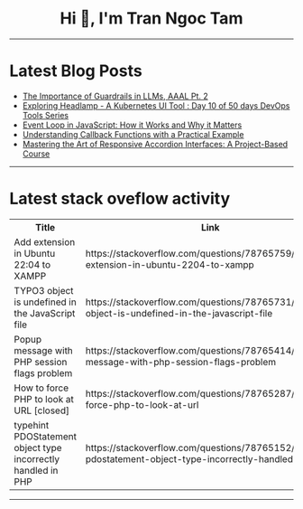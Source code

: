 <h1 align="center">Hi 👋, I'm Tran Ngoc Tam</h1>

---

# Latest Blog Posts 
<!-- BLOG-POST-LIST:START -->
- [The Importance of Guardrails in LLMs, AAAL Pt. 2](https://dev.to/tunehqai/the-importance-of-guardrails-in-llms-aaal-pt-2-4oke)
- [Exploring Headlamp - A Kubernetes UI Tool : Day 10 of 50 days DevOps Tools Series](https://dev.to/shivam_agnihotri/exploring-headlamp-a-kubernetes-ui-tool-day-10-of-50-days-devops-tools-series-544c)
- [Event Loop in JavaScript: How it Works and Why it Matters](https://dev.to/itsshaikhaj/event-loop-in-javascript-how-it-works-and-why-it-matters-29k8)
- [Understanding Callback Functions with a Practical Example](https://dev.to/tomasdevs/understanding-callback-functions-with-a-practical-example-86g)
- [Mastering the Art of Responsive Accordion Interfaces: A Project-Based Course](https://dev.to/labex/mastering-the-art-of-responsive-accordion-interfaces-a-project-based-course-417k)
<!-- BLOG-POST-LIST:END -->

---

# Latest stack oveflow activity
<table>
  <tr><th>Title</th><th>Link</th></tr>
  <!-- STACKOVERFLOW:START --><tr><td>Add extension in Ubuntu 22:04 to XAMPP</td><td>https://stackoverflow.com/questions/78765759/add-extension-in-ubuntu-2204-to-xampp</td></tr><tr><td>TYPO3 object is undefined in the JavaScript file</td><td>https://stackoverflow.com/questions/78765731/typo3-object-is-undefined-in-the-javascript-file</td></tr><tr><td>Popup message with PHP session flags problem</td><td>https://stackoverflow.com/questions/78765414/popup-message-with-php-session-flags-problem</td></tr><tr><td>How to force PHP to look at URL [closed]</td><td>https://stackoverflow.com/questions/78765287/how-to-force-php-to-look-at-url</td></tr><tr><td>typehint PDOStatement object type incorrectly handled in PHP</td><td>https://stackoverflow.com/questions/78765152/typehint-pdostatement-object-type-incorrectly-handled-in-php</td></tr><!-- STACKOVERFLOW:END -->
</table>

---


